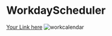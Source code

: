 # WorkdayScheduler
[Your Link here](file:///C:/Users/josep/OneDrive/Desktop/WorkDay%20Schedule/index.html)
![workcalendar](https://user-images.githubusercontent.com/105750913/176330538-087d4a90-16fe-453b-a155-93d06d81276a.png)


